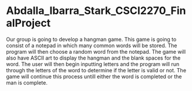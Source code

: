 # Abdalla_Ibarra_Stark_CSCI2270_FinalProject
Our group is going to develop a hangman game. This game is going to consist of a notepad in which many common words will be stored. The program will then choose a random word from the notepad. The game will also have ASCII art to display the hangman and the blank spaces for the word. The user will then begin inputting letters and the program will run through the letters of the word to determine if the letter is valid or not. The game will continue this process untill either the word is completed or the man is complete.
